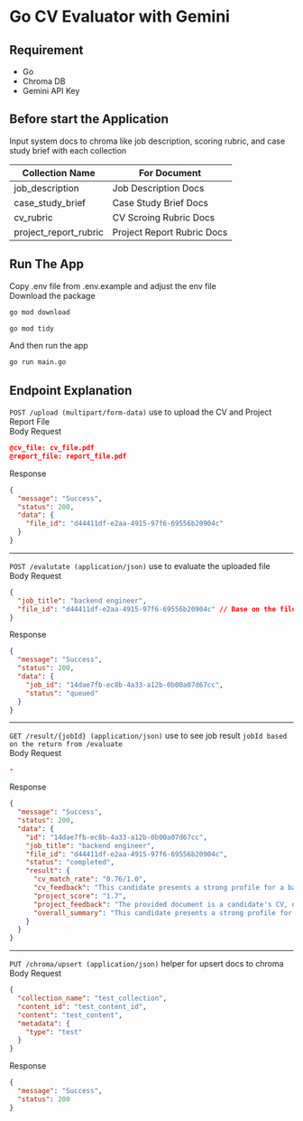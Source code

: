 # Go CV Evaluator with Gemini

## Requirement

- Go
- Chroma DB
- Gemini API Key

## Before start the Application

Input system docs to chroma like job description, scoring rubric, and case study brief with each collection

| Collection Name       | For Document               |
| --------------------- | -------------------------- |
| job_description       | Job Description Docs       |
| case_study_brief      | Case Study Brief Docs      |
| cv_rubric             | CV Scroing Rubric Docs     |
| project_report_rubric | Project Report Rubric Docs |

## Run The App

Copy .env file from .env.example and adjust the env file<br>
Download the package

```bash
go mod download
```

```bash
go mod tidy
```

And then run the app

```bash
go run main.go
```

## Endpoint Explanation

`POST /upload (multipart/form-data)` use to upload the CV and Project Report File <br>
Body Request

```json
@cv_file: cv_file.pdf
@report_file: report_file.pdf
```

Response

```json
{
  "message": "Success",
  "status": 200,
  "data": {
    "file_id": "d44411df-e2aa-4915-97f6-69556b20904c"
  }
}
```

---

`POST /evalutate (application/json)` use to evaluate the uploaded file<br>
Body Request

```json
{
  "job_title": "backend engineer",
  "file_id": "d44411df-e2aa-4915-97f6-69556b20904c" // Base on the file_id return from /upload
}
```

Response

```json
{
  "message": "Success",
  "status": 200,
  "data": {
    "job_id": "14dae7fb-ec8b-4a33-a12b-0b00a07d67cc",
    "status": "queued"
  }
}
```

---

`GET /result/{jobId} (application/json)` use to see job result `jobId based on the return from /evaluate`<br>
Body Request

```json
-
```

Response

```json
{
  "message": "Success",
  "status": 200,
  "data": {
    "id": "14dae7fb-ec8b-4a33-a12b-0b00a07d67cc",
    "job_title": "backend engineer",
    "file_id": "d44411df-e2aa-4915-97f6-69556b20904c",
    "status": "completed",
    "result": {
      "cv_match_rate": "0.76/1.0",
      "cv_feedback": "This candidate presents a strong profile for a backend engineer, showcasing solid technical skills in modern backend languages, databases, and cloud technologies (GCP certified). Their experience integrating a machine learning model into a backend service directly addresses",
      "project_score": "1.7",
      "project_feedback": "The provided document is a candidate's CV, not the requested project report for the take-home case study. Therefore, a comprehensive evaluation against the project rubric, particularly for aspects like prompt design, LLM chaining, RAG implementation, and specific error handling, is not possible. Based on the CV, the candidate demonstrates solid backend engineering experience, external API integration, and cloud knowledge (GCP), with a good understanding of testing practices (unit tests).",
      "overall_summary": "This candidate presents a strong profile for a backend engineer, boasting a high CV match rate (0.76) and solid technical skills in modern backend languages, databases, and cloud technologies (GCP certified), including experience integrating ML models. However, a critical gap is the incorrect project submission, as the candidate provided their CV instead of the take-home case study report. This prevents a comprehensive evaluation of their practical skills in prompt design, LLM chaining, or RAG implementation. While their CV demonstrates strong backend experience, external API integration, and testing, their hands-on project execution abilities remain unassessed. Therefore, it is essential to request the correct project report for a complete evaluation."
    }
  }
}
```

---

`PUT /chroma/upsert (application/json)` helper for upsert docs to chroma<br>
Body Request

```json
{
  "collection_name": "test_collection",
  "content_id": "test_content_id",
  "content": "test_content",
  "metadata": {
    "type": "test"
  }
}
```

Response

```json
{
  "message": "Success",
  "status": 200
}
```
